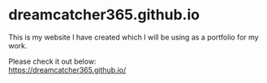 # dreamcatcher365.github.io

This is my website I have created which I will be using as a portfolio for my work.

Please check it out below:
<br>
https://dreamcatcher365.github.io/
